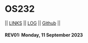 # OS232

|| [LINKS](LINKS/) || [LOG](TXT/mylog.txt) || [Github](https://github.com/mhmdhaekal/os232) ||

#### REV01: Monday, 11 September 2023
